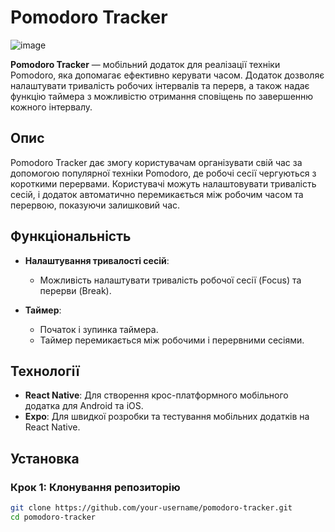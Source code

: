 # Pomodoro Tracker
![image](https://github.com/user-attachments/assets/b225236b-f50a-4e92-84b4-40d0fa2e7ad5)


**Pomodoro Tracker** — мобільний додаток для реалізації техніки Pomodoro, яка допомагає ефективно керувати часом. Додаток дозволяє налаштувати тривалість робочих інтервалів та перерв, а також надає функцію таймера з можливістю отримання сповіщень по завершенню кожного інтервалу.

## Опис

Pomodoro Tracker дає змогу користувачам організувати свій час за допомогою популярної техніки Pomodoro, де робочі сесії чергуються з короткими перервами. Користувачі можуть налаштовувати тривалість сесій, і додаток автоматично перемикається між робочим часом та перервою, показуючи залишковий час.

## Функціональність

- **Налаштування тривалості сесій**:
  - Можливість налаштувати тривалість робочої сесії (Focus) та перерви (Break).
  
- **Таймер**:
  - Початок і зупинка таймера.
  - Таймер перемикається між робочими і перервними сесіями.

## Технології

- **React Native**: Для створення крос-платформного мобільного додатка для Android та iOS.
- **Expo**: Для швидкої розробки та тестування мобільних додатків на React Native.

## Установка

### Крок 1: Клонування репозиторію

```bash
git clone https://github.com/your-username/pomodoro-tracker.git
cd pomodoro-tracker
